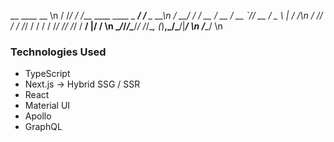    __  ____                       __         \n
  / /_/ / /___  ____  ____ _ ____/ /__ _   __\n
 / __/ / / __ \/ __ \/ __ `// __  / _ \ | / /\n
/ /_/ / / /_/ / / / / /_/ // /_/ /  __/ |/ / \n
\__/_/_/\____/_/ /_/\__, (_)__,_/\___/|___/  \n
                   /____/                    \n

### Technologies Used

- TypeScript
- Next.js -> Hybrid SSG / SSR
- React
- Material UI
- Apollo
- GraphQL
